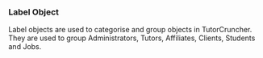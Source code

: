 ### Label Object

Label objects are used to categorise and group objects in TutorCruncher. They are used to group Administrators, Tutors, Affiliates, Clients, Students and Jobs.


